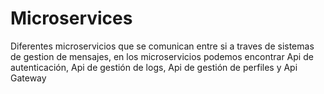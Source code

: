 # Microservices

Diferentes microservicios que se comunican entre si a traves de sistemas de gestion de mensajes, en los microservicios podemos encontrar Api de autenticación, Api de gestión de logs, Api de gestión de perfiles y Api Gateway
